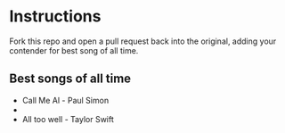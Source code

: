 # Instructions
Fork this repo and open a pull request back into the original, adding your contender for best song of all time.

## Best songs of all time

* Call Me Al - Paul Simon
* 
* All too well - Taylor Swift
